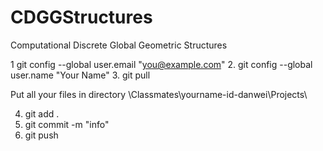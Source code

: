 # CDGGStructures
Computational Discrete Global Geometric Structures


1   git config --global user.email "you@example.com"
2.  git config --global user.name "Your Name"
3.  git pull
 


Put all your files in directory \Classmates\yourname-id-danwei\Projects\


4.  git add .  
5.  git commit -m "info"
6.  git push

